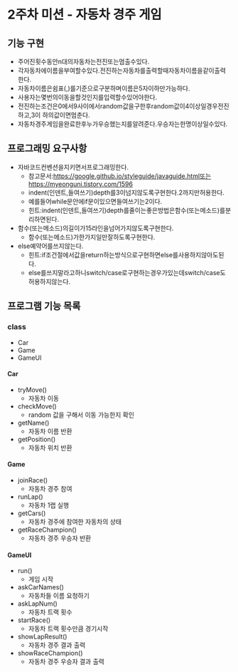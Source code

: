 # 2주차 미션 - 자동차 경주 게임

## 기능 구현
* 주어진횟수동안n대의자동차는전진또는멈출수있다.
* 각자동차에이름을부여할수있다.전진하는자동차를출력할때자동차이름을같이출력한다.
* 자동차이름은쉼표(,)를기준으로구분하며이름은5자이하만가능하다.
* 사용자는몇번의이동을할것인지를입력할수있어야한다.
* 전진하는조건은0에서9사이에서random값을구한후random값이4이상일경우전진하고,3이
하의값이면멈춘다.
* 자동차경주게임을완료한후누가우승했는지를알려준다.우승자는한명이상일수있다.

## 프로그래밍 요구사항
* 자바코드컨벤션을지키면서프로그래밍한다.
  * 참고문서:https://google.github.io/styleguide/javaguide.html또는
https://myeonguni.tistory.com/1596
  * indent(인덴트,들여쓰기)depth를3이넘지않도록구현한다.2까지만허용한다.
  * 예를들어while문안에if문이있으면들여쓰기는2이다.
  * 힌트:indent(인덴트,들여쓰기)depth를줄이는좋은방법은함수(또는메소드)를분리하면된다.
* 함수(또는메소드)의길이가15라인을넘어가지않도록구현한다.
  * 함수(또는메소드)가한가지일만잘하도록구현한다.
* else예약어를쓰지않는다.
  * 힌트:if조건절에서값을return하는방식으로구현하면else를사용하지않아도된다.
  * else를쓰지말라고하니switch/case로구현하는경우가있는데switch/case도허용하지않는다.
  
## 프로그램 기능 목록

### class
* Car
* Game
* GameUI

#### Car
* tryMove()
  * 자동차 이동
* checkMove()
  * random 값을 구해서 이동 가능한지 확인
* getName()
  * 자동차 이름 반환
* getPosition()
  * 자동차 위치 반환

#### Game
* joinRace()
  * 자동차 경주 참여
* runLap()
  * 자동차 1랩 실행
* getCars()
  * 자동차 경주에 참여한 자동차의 상태
* getRaceChampion()
  * 자동차 경주 우승자 반환
  
#### GameUI
* run()
  * 게임 시작
* askCarNames()
  * 자동차들 이름 요청하기
* askLapNum()
  * 자동차 트랙 횟수
* startRace()
  * 자동차 트랙 횟수만큼 경기시작
* showLapResult()
  * 자동차 경주 결과 출력
* showRaceChampion()
  * 자동차 경주 우승자 결과 출력